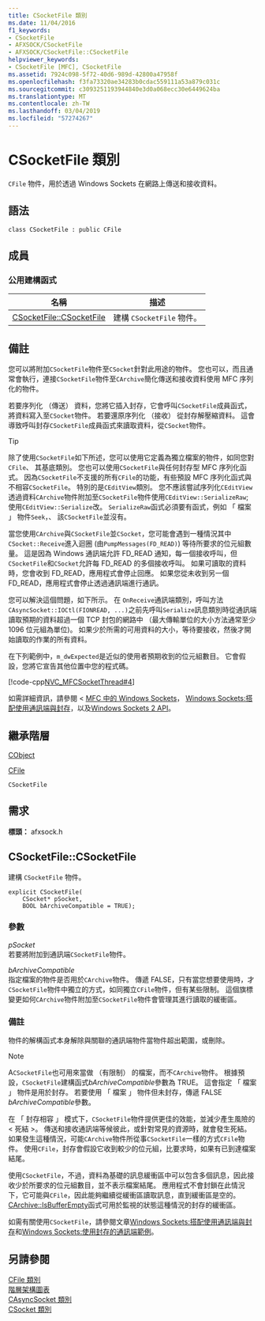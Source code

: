 ```yaml
---
title: CSocketFile 類別
ms.date: 11/04/2016
f1_keywords:
- CSocketFile
- AFXSOCK/CSocketFile
- AFXSOCK/CSocketFile::CSocketFile
helpviewer_keywords:
- CSocketFile [MFC], CSocketFile
ms.assetid: 7924c098-5f72-40d6-989d-42800a47958f
ms.openlocfilehash: f3fa73320ae34283b0cdac559111a53a879c031c
ms.sourcegitcommit: c3093251193944840e3d0a068ecc30e6449624ba
ms.translationtype: MT
ms.contentlocale: zh-TW
ms.lasthandoff: 03/04/2019
ms.locfileid: "57274267"
---
```

# <a name="csocketfile-class"></a>CSocketFile 類別

`CFile` 物件，用於透過 Windows Sockets 在網路上傳送和接收資料。

## <a name="syntax"></a>語法

```
class CSocketFile : public CFile
```

## <a name="members"></a>成員

### <a name="public-constructors"></a>公用建構函式

|名稱|描述|
|----------|-----------------|
|[CSocketFile::CSocketFile](#csocketfile)|建構 `CSocketFile` 物件。|

## <a name="remarks"></a>備註

您可以將附加`CSocketFile`物件至`CSocket`針對此用途的物件。 您也可以，而且通常會執行，連接`CSocketFile`物件至`CArchive`簡化傳送和接收資料使用 MFC 序列化的物件。

若要序列化 （傳送） 資料，您將它插入封存，它會呼叫`CSocketFile`成員函式，將資料寫入至`CSocket`物件。 若要還原序列化 （接收） 從封存解壓縮資料。 這會導致呼叫封存`CSocketFile`成員函式來讀取資料，從`CSocket`物件。

> [!TIP]
>  除了使用`CSocketFile`如下所述，您可以使用它定義為獨立檔案的物件，如同您對`CFile`、 其基底類別。 您也可以使用`CSocketFile`與任何封存型 MFC 序列化函式。 因為`CSocketFile`不支援的所有`CFile`的功能，有些預設 MFC 序列化函式與不相容`CSocketFile`。 特別的是`CEditView`類別。 您不應該嘗試序列化`CEditView`透過資料`CArchive`物件附加至`CSocketFile`物件使用`CEditView::SerializeRaw`; 使用`CEditView::Serialize`改。 `SerializeRaw`函式必須要有函式，例如 「 檔案 」 物件`Seek`，、 該`CSocketFile`並沒有。

當您使用`CArchive`與`CSocketFile`並`CSocket`，您可能會遇到一種情況其中`CSocket::Receive`進入迴圈 (由`PumpMessages(FD_READ)`) 等待所要求的位元組數量。 這是因為 Windows 通訊端允許 FD_READ 通知，每一個接收呼叫，但`CSocketFile`和`CSocket`允許每 FD_READ 的多個接收呼叫。 如果可讀取的資料時，您會收到 FD_READ，應用程式會停止回應。 如果您從未收到另一個 FD_READ，應用程式會停止透過通訊端進行通訊。

您可以解決這個問題，如下所示。 在 `OnReceive`通訊端類別，呼叫方法`CAsyncSocket::IOCtl(FIONREAD, ...)`之前先呼叫`Serialize`訊息類別時從通訊端讀取預期的資料超過一個 TCP 封包的網路中 （最大傳輸單位的大小方法通常至少 1096 位元組為單位)。 如果少於所需的可用資料的大小，等待要接收，然後才開始讀取的作業的所有資料。

在下列範例中，`m_dwExpected`是近似的使用者預期收到的位元組數目。 它會假設，您將它宣告其他位置中您的程式碼。

[!code-cpp[NVC_MFCSocketThread#4](../../mfc/reference/codesnippet/cpp/csocketfile-class_1.cpp)]

如需詳細資訊，請參閱 < [MFC 中的 Windows Sockets](../../mfc/windows-sockets-in-mfc.md)， [Windows Sockets:搭配使用通訊端與封存](../../mfc/windows-sockets-using-sockets-with-archives.md)，以及[Windows Sockets 2 API](/windows/desktop/WinSock/windows-sockets-start-page-2)。

## <a name="inheritance-hierarchy"></a>繼承階層

[CObject](../../mfc/reference/cobject-class.md)

[CFile](../../mfc/reference/cfile-class.md)

`CSocketFile`

## <a name="requirements"></a>需求

**標頭：** afxsock.h

##  <a name="csocketfile"></a>  CSocketFile::CSocketFile

建構 `CSocketFile` 物件。

```
explicit CSocketFile(
    CSocket* pSocket,
    BOOL bArchiveCompatible = TRUE);
```

### <a name="parameters"></a>參數

*pSocket*<br/>
若要將附加到通訊端`CSocketFile`物件。

*bArchiveCompatible*<br/>
指定檔案的物件是否用於`CArchive`物件。 傳遞 FALSE，只有當您想要使用時，才`CSocketFile`物件中獨立的方式，如同獨立`CFile`物件，但有某些限制。 這個旗標變更如何`CArchive`物件附加至`CSocketFile`物件會管理其進行讀取的緩衝區。

### <a name="remarks"></a>備註

物件的解構函式本身解除與關聯的通訊端物件當物件超出範圍，或刪除。

> [!NOTE]
>  A`CSocketFile`也可用來當做 （有限制） 的檔案，而不`CArchive`物件。 根據預設，`CSocketFile`建構函式*bArchiveCompatible*參數為 TRUE。 這會指定 「 檔案 」 物件是用於封存。 若要使用 「 檔案 」 物件但未封存，傳遞 FALSE *bArchiveCompatible*參數。

在 「 封存相容 」 模式下，`CSocketFile`物件提供更佳的效能，並減少產生風險的 < 死結 >。 傳送和接收通訊端等候彼此，或針對常見的資源時，就會發生死結。 如果發生這種情況，可能`CArchive`物件所從事`CSocketFile`一樣的方式`CFile`物件。 使用`CFile`，封存會假設它收到較少的位元組，比要求時，如果有已到達檔案結尾。

使用`CSocketFile`，不過，資料為基礎的訊息緩衝區中可以包含多個訊息，因此接收少於所要求的位元組數目，並不表示檔案結尾。 應用程式不會封鎖在此情況下，它可能與`CFile`，因此能夠繼續從緩衝區讀取訊息，直到緩衝區是空的。 [CArchive::IsBufferEmpty](../../mfc/reference/carchive-class.md#isbufferempty)函式可用於監視的狀態這種情況的封存的緩衝區。

如需有關使用`CSocketFile`，請參閱文章[Windows Sockets:搭配使用通訊端與封存](../../mfc/windows-sockets-using-sockets-with-archives.md)和[Windows Sockets:使用封存的通訊端範例](../../mfc/windows-sockets-example-of-sockets-using-archives.md)。

## <a name="see-also"></a>另請參閱

[CFile 類別](../../mfc/reference/cfile-class.md)<br/>
[階層架構圖表](../../mfc/hierarchy-chart.md)<br/>
[CAsyncSocket 類別](../../mfc/reference/casyncsocket-class.md)<br/>
[CSocket 類別](../../mfc/reference/csocket-class.md)
